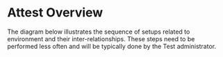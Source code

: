 

# Attest Overview

 The diagram below illustrates the sequence of setups related to environment and their inter-relationships. These steps need to be performed less often and will be typically done by the Test administrator.

 
